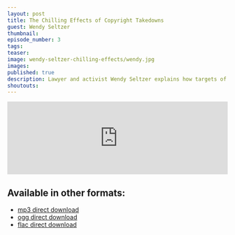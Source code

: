 ```yaml
---
layout: post
title: The Chilling Effects of Copyright Takedowns
guest: Wendy Seltzer
thumbnail:
episode_number: 3
tags:
teaser:
image: wendy-seltzer-chilling-effects/wendy.jpg
images:
published: true
description: Lawyer and activist Wendy Seltzer explains how targets of takedown notices are using Lumen Database to help researchers chart out the negative impacts of overzealous copyright enforcement
shoutouts:
---
```


<iframe width="100%" height="166" scrolling="no" frameborder="no" src="https://w.soundcloud.com/player/?url=https%3A//api.soundcloud.com/tracks/240706287&amp;color=9ad373&amp;auto_play=false&amp;hide_related=false&amp;show_comments=true&amp;show_user=true&amp;show_reposts=false"></iframe>

## Available in other formats:

  * [mp3 direct download](/assets/audio/wendy-seltzer-chilling-effects.mp3)
  * [ogg direct download](/assets/audio/wendy-seltzer-chilling-effects.ogg)
  * [flac direct download](/assets/audio/wendy-seltzer-chilling-effects.flac)
